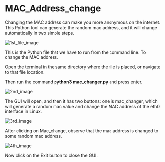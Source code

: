 # MAC_Address_change
Changing the MAC address can make you more anonymous on the internet. This Python tool can generate the random mac address, and it will change automatically in two simple steps.

![1st_file_image](https://github.com/Surya-Chandu/MAC_Address_change/assets/82871619/9f07ff60-b40b-4287-8d87-9370facf58f4)

This is the Python file that we have to run from the command line. To change the MAC address.

Open the terminal in the same directory where the file is placed, or navigate to that file location.

Then run the command **python3 mac_changer.py** and press enter.

![2nd_image](https://github.com/Surya-Chandu/MAC_Address_change/assets/82871619/57b31f51-4674-441c-9461-936b119b446c)

The GUI will open, and then it has two buttons: one is mac_changer, which will generate a random mac value and change the MAC address of the eth0 interface in Linux.

![3rd_image](https://github.com/Surya-Chandu/MAC_Address_change/assets/82871619/13f6cbb3-a424-4a52-ab9a-d0692adfa7d3)

After clicking on Mac_change, observe that the mac address is changed to some random mac address.

![4th_image](https://github.com/Surya-Chandu/MAC_Address_change/assets/82871619/d52ef787-a4da-480a-a193-df34025ce24b)

Now click on the Exit button to close the GUI.
